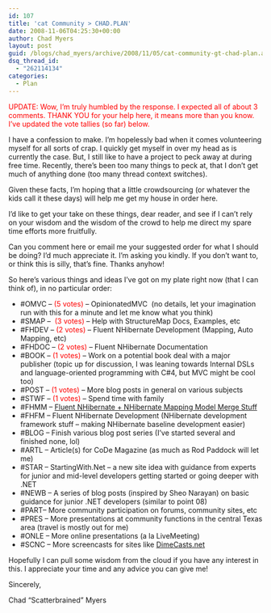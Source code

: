 ```yaml
---
id: 107
title: 'cat Community > CHAD.PLAN'
date: 2008-11-06T04:25:30+00:00
author: Chad Myers
layout: post
guid: /blogs/chad_myers/archive/2008/11/05/cat-community-gt-chad-plan.aspx
dsq_thread_id:
  - "262114134"
categories:
  - Plan
---
```

<font color="#ff0000">UPDATE: Wow, I’m truly humbled by the response. I expected all of about 3 comments. THANK YOU for your help here, it means more than you know.&#160; I’ve updated the vote tallies (so far) below.</font>

I have a confession to make. I’m hopelessly bad when it comes volunteering myself for all sorts of crap. I quickly get myself in over my head as is currently the case. But, I still like to have a project to peck away at during free time. Recently, there’s been too many things to peck at, that I don’t get much of anything done (too many thread context switches).

Given these facts, I’m hoping that a little crowdsourcing (or whatever the kids call it these days) will help me get my house in order here.

I’d like to get your take on these things, dear reader, and see if I can’t rely on your wisdom and the wisdom of the crowd to help me direct my spare time efforts more fruitfully.

Can you comment here or email me your suggested order for what I should be doing? I’d much appreciate it. I’m asking you kindly. If you don’t want to, or think this is silly, that’s fine. Thanks anyhow!

So here’s various things and ideas I’ve got on my plate right now (that I can think of), in no particular order:

  * #OMVC – <font color="#ff0000">(5 votes)</font> – OpinionatedMVC&#160; (no details, let your imagination run with this for a minute and let me know what you think) 
  * #SMAP –&#160; <font color="#ff0000">(3 votes)</font> – Help with StructureMap Docs, Examples, etc 
  * #FHDEV – <font color="#ff0000">(2 votes)</font> – Fluent NHibernate Development (Mapping, Auto Mapping, etc) 
  * #FHDOC – <font color="#ff0000">(2 votes)</font> – Fluent NHibernate Documentation 
  * #BOOK – <font color="#ff0000">(1 votes)</font> – Work on a potential book deal with a major publisher (topic up for discussion, I was leaning towards Internal DSLs and language-oriented programming with C#4, but MVC might be cool too) 
  * #POST – <font color="#ff0000">(1 votes)</font> – More blog posts in general on various subjects 
  * #STWF – <font color="#ff0000">(1 votes)</font> – Spend time with family
  * #FHMM – [Fluent NHibernate + NHibernate Mapping Model Merge Stuff](http://groups.google.com/group/fluent-nhibernate/browse_thread/thread/44f7176442aa0d85) 
  * #FHFM – Fluent NHibernate Development (NHibernate development framework stuff – making NHibernate baseline development easier) 
  * #BLOG – Finish various blog post series (I’ve started several and finished none, lol) 
  * #ARTL – Article(s) for CoDe Magazine (as much as Rod Paddock will let me) 
  * #STAR – StartingWith.Net – a new site idea with guidance from experts for junior and mid-level developers getting started or going deeper with .NET 
  * #NEWB – A series of blog posts (inspired by Sheo Narayan) on basic guidance for junior .NET developers (similar to point 08) 
  * #PART– More community participation on forums, community sites, etc 
  * #PRES – More presentations at community functions in the central Texas area (travel is mostly out for me) 
  * #ONLE – More online presentations (a la LiveMeeting) 
  * #SCNC – More screencasts for sites like [DimeCasts.net](http://www.dimecasts.net) 

Hopefully I can pull some wisdom from the cloud if you have any interest in this. I appreciate your time and any advice you can give me!

Sincerely,

Chad “Scatterbrained” Myers